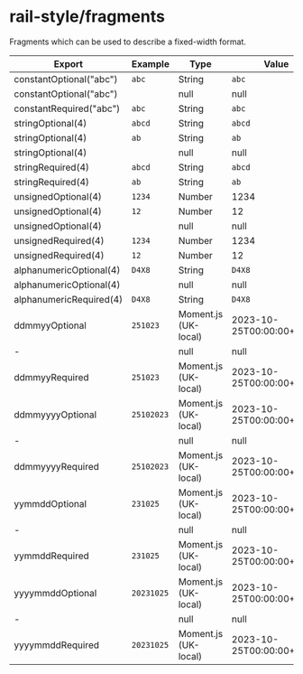 # rail-style/fragments

Fragments which can be used to describe a fixed-width format.

| Export                  | Example    | Type                 | Value                     |
|-------------------------|------------|----------------------|---------------------------|
| constantOptional("abc") | `abc`      | String               | `abc`                     |
| constantOptional("abc") | `   `      | null                 | null                      |
| constantRequired("abc") | `abc`      | String               | `abc`                     |
| stringOptional(4)       | `abcd`     | String               | `abcd`                    |
| stringOptional(4)       | `ab  `     | String               | `ab`                      |
| stringOptional(4)       | `    `     | null                 | null                      |
| stringRequired(4)       | `abcd`     | String               | `abcd`                    |
| stringRequired(4)       | `ab  `     | String               | `ab`                      |
| unsignedOptional(4)     | `1234`     | Number               | 1234                      |
| unsignedOptional(4)     | `12  `     | Number               | 12                        |
| unsignedOptional(4)     | `    `     | null                 | null                      |
| unsignedRequired(4)     | `1234`     | Number               | 1234                      |
| unsignedRequired(4)     | `12  `     | Number               | 12                        |
| alphanumericOptional(4) | `D4X8`     | String               | `D4X8`                    |
| alphanumericOptional(4) | `    `     | null                 | null                      |
| alphanumericRequired(4) | `D4X8`     | String               | `D4X8`                    |
| ddmmyyOptional          | `251023`   | Moment.js (UK-local) | 2023-10-25T00:00:00+01:00 |
| -                       | `      `   | null                 | null                      |
| ddmmyyRequired          | `251023`   | Moment.js (UK-local) | 2023-10-25T00:00:00+01:00 |
| ddmmyyyyOptional        | `25102023` | Moment.js (UK-local) | 2023-10-25T00:00:00+01:00 |
| -                       | `        ` | null                 | null                      |
| ddmmyyyyRequired        | `25102023` | Moment.js (UK-local) | 2023-10-25T00:00:00+01:00 |
| yymmddOptional          | `231025`   | Moment.js (UK-local) | 2023-10-25T00:00:00+01:00 |
| -                       | `      `   | null                 | null                      |
| yymmddRequired          | `231025`   | Moment.js (UK-local) | 2023-10-25T00:00:00+01:00 |
| yyyymmddOptional        | `20231025` | Moment.js (UK-local) | 2023-10-25T00:00:00+01:00 |
| -                       | `        ` | null                 | null                      |
| yyyymmddRequired        | `20231025` | Moment.js (UK-local) | 2023-10-25T00:00:00+01:00 |
